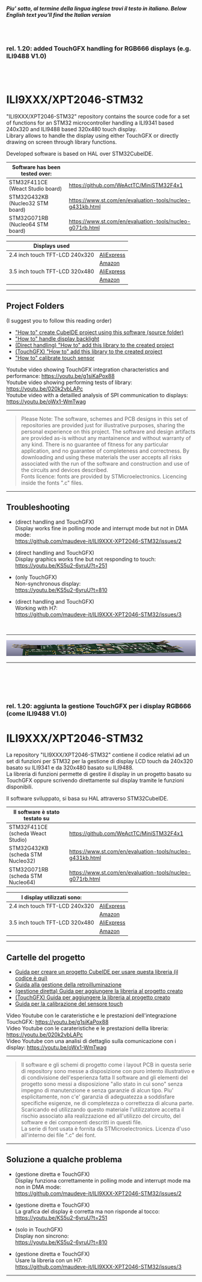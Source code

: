 <br>

_**Piu' sotto, al termine della lingua inglese trovi il testo in italiano. </i>**_
_**Below English text you'll find the Italian version</i>**_

<br>
<br>

### rel. 1.20: added TouchGFX handling for RGB666 displays (e.g. ILI9488 V1.0)

<br>
<br>

# ILI9XXX/XPT2046-STM32

"ILI9XXX/XPT2046-STM32" repository contains the source code for a set of functions for an STM32 microcontroller handling a ILI9341 based 240x320 and ILI9488 based 320x480 touch display.<br>
Library allows to handle the display using either TouchGFX or directly drawing on screen through library functions.

Developed software is based on HAL over STM32CubeIDE.<br>

|Software has been tested over:||
|---|---|
|STM32F411CE (Weact Studio board)|https://github.com/WeActTC/MiniSTM32F4x1|
|STM32G432KB (Nucleo32 STM board)|https://www.st.com/en/evaluation-tools/nucleo-g431kb.html|
|STM32G071RB (Nucleo64 STM board)|https://www.st.com/en/evaluation-tools/nucleo-g071rb.html|

|Displays used||
|---|---|
|2.4 inch touch TFT-LCD 240x320|[AliExpress](https://it.aliexpress.com/item/32832952750.html)|
||[Amazon](https://www.amazon.it/ILI9341-240x320-Display-pollici-Arduino/dp/B07YTW28FB)|
|3.5 inch touch TFT-LCD 320x480|[AliExpress](https://www.aliexpress.com/item/1005003518881469.html)|
| |[Amazon](https://www.amazon.it/LOLOVI-pollice-480x320-Seriale-Digitale/dp/B09FJYX7YQ/ref=sr_1_5)|
				
---

## Project Folders

(I suggest you to follow this reading order) 
- ["How to" create CubeIDE project using this software (source folder)](./1-HOWTO)
- ["How to" handle display backlight](./2-BACKLIGHT)
- [(Direct handling) "How to" add this library to the created project](./3B-DIRECT)
- [(TouchGFX) "How to" add this library to the created project](./3A-TOUCHGFX)
- ["How to" calibrate touch sensor](./4-CALIBRATION)


Youtube video showing TouchGFX integration characteristics and performance: https://youtu.be/g1siKaPox88<br>
Youtube video showing performing tests of library: https://youtu.be/020k2vbLAPc<br>
Youtube video with a detailled analysis of SPI communication to displays: https://youtu.be/oWx1-WmTwag<br>

---
> Please Note:
> The software, schemes and PCB designs in this set of repositories are provided just for 
> illustrative purposes, sharing the personal experience on this project. 
> The software and design artifacts are provided as-is without any mantainence and without
> warranty of any kind. There is no guarantee of fitness for any particular application, 
> and no guarantee of completeness and correctness. 
> By downloading and using these materials the user accepts all risks associated with the
> run of the software and construction and use of the circuits and devices described.<br>
> Fonts licence: fonts are provided by STMicroelectronics. Licencing inside the fonts ".c" files. 
---

## Troubleshooting
-	(direct handling and TouchGFX)<br>
	Display works fine in polling mode and interrupt mode but not in DMA mode:<br> 
	https://github.com/maudeve-it/ILI9XXX-XPT2046-STM32/issues/2

-	(direct handling and TouchGFX)<br>
	Display graphics works fine but not responding to touch:<br> 
	https://youtu.be/KS5u2-6yruU?t=251
	
-	(only TouchGFX)<br>
	Non-synchronous display:<br> 
	https://youtu.be/KS5u2-6yruU?t=810

-	(direct handling and TouchGFX)<br>
	Working with H7:<br> 
	https://github.com/maudeve-it/ILI9XXX-XPT2046-STM32/issues/3


<br>

---


<img src="https://github.com/maudeve-it/3.3V-3A-step-down-converter-powered-by-USB-C/blob/main/Immagine%202023-03-20%20104231.png" width="745" height="42e">

---

<br>
<br>
<br>
<br>

### rel. 1.20: aggiunta la gestione TouchGFX per i display RGB666 (come ILI9488 V1.0)

# ILI9XXX/XPT2046-STM32

La repository "ILI9XXX/XPT2046-STM32" contiene il codice relativi ad un set di funzioni per STM32 per la gestione di display LCD touch da 240x320 basato su ILI9341 e da 320x480 basato su ILI9488.<br>
La libreria di funzioni permette di gestire il display in un progetto basato su TouchGFX oppure scrivendo direttamente sul display tramite le funzioni disponibili.<br>

Il software sviluppato, si basa su HAL attraverso STM32CubeIDE.<br>

|Il software è stato testato su||
|---|---|
|STM32F411CE (scheda Weact Studio)|https://github.com/WeActTC/MiniSTM32F4x1|
|STM32G432KB (scheda STM Nucleo32)|https://www.st.com/en/evaluation-tools/nucleo-g431kb.html|
|STM32G071RB (scheda STM Nucleo64)|https://www.st.com/en/evaluation-tools/nucleo-g071rb.html|

|I display utilizzati sono:||
|---|---|
|2.4 inch touch TFT-LCD 240x320|[AliExpress](https://it.aliexpress.com/item/32832952750.html)|
||[Amazon](https://www.amazon.it/Hiletgo%C2%AE-320-risoluzione-Touch-panel-ILI9341/dp/B0798N2HHW/ref=sr_1_3_sspa)|
|3.5 inch touch TFT-LCD 320x480|[AliExpress](https://www.aliexpress.com/item/1005003518881469.html)|
| |[Amazon](https://www.amazon.it/LOLOVI-pollice-480x320-Seriale-Digitale/dp/B09FJYX7YQ/ref=sr_1_5)|

---

## Cartelle del progetto 

- [Guida per creare un progetto CubeIDE per usare questa libreria (il codice è qui)](./1-HOWTO)
- [Guida alla gestione della retroilluminazione](./2-BACKLIGHT)
- [(gestione diretta) Guida per aggiungere la libreria al progetto creato](./3B-DIRECT)
- [(TouchGFX) Guida per aggiungere la libreria al progetto creato](./3A-TOUCHGFX)
- [Guida per la calibrazione del sensore touch](./4-CALIBRATION)

Video Youtube con le carateristiche e le prestazioni dell'integrazione TouchGFX: https://youtu.be/g1siKaPox88<br>
Video Youtube con le carateristiche e le prestazioni dellla libreria: https://youtu.be/020k2vbLAPc<br>
Video Youtube con una analisi di dettaglio sulla comunicazione con i display: https://youtu.be/oWx1-WmTwag<br>

---
> Il software e gli schemi di progetto come i layout PCB in questa serie di repository 
> sono messe a disposizione con puro intento illustrativo e di condivisione dell'esperienza fatta
> Il software and gli elementi del progetto sono messi a disposizione "allo stato in cui sono"
> senza impegno di manutenzione e senza garanzie di alcun tipo. Piu' esplicitamente, non c'e' garanzia di 
> adeguatezza a soddisfare specifiche esigenze, ne di completezza o correttezza di alcuna parte.
> Scaricando ed utilizzando questo materiale l'utilizzatore accetta il rischio associato alla
> realizzazione ed all'utilizzo del circuito, del software e dei componenti descritti in questi file.<br> 
La serie di font usata è fornita da STMicroelectronics. Licenza d'uso all'interno dei file ".c" dei font. 

---

## Soluzione a qualche problema
-	(gestione diretta e TouchGFX)<br>
	Display funziona correttamente in polling mode and interrupt mode ma non in DMA mode:<br> 
	https://github.com/maudeve-it/ILI9XXX-XPT2046-STM32/issues/2

-	(gestione diretta e TouchGFX)<br>
	La grafica del display è corretta ma non risponde al tocco:<br> 
	https://youtu.be/KS5u2-6yruU?t=251
	
-	(solo in TouchGFX)<br>
	Display non sincrono:<br> 
	https://youtu.be/KS5u2-6yruU?t=810

-	(gestione diretta e TouchGFX)<br>
	Usare la libreria con un H7:<br> 
	https://github.com/maudeve-it/ILI9XXX-XPT2046-STM32/issues/3
	


---


